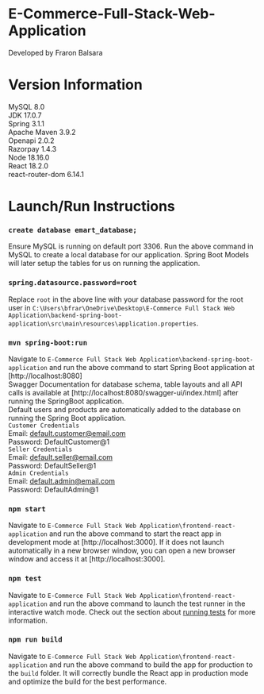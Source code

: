 # E-Commerce-Full-Stack-Web-Application
Developed by Fraron Balsara

# Version Information

MySQL 8.0  
JDK 17.0.7  
Spring 3.1.1  
Apache Maven 3.9.2  
Openapi 2.0.2  
Razorpay 1.4.3  
Node 18.16.0  
React 18.2.0  
react-router-dom 6.14.1  

# Launch/Run Instructions

### `create database emart_database;`
Ensure MySQL is running on default port 3306. Run the above command in MySQL to create a local database for our application. Spring Boot Models will later setup the tables for us on running the application.

### `spring.datasource.password=root`
Replace `root` in the above line with your database password for the root user in `C:\Users\bfrar\OneDrive\Desktop\E-Commerce Full Stack Web Application\backend-spring-boot-application\src\main\resources\application.properties`.

### `mvn spring-boot:run`
Navigate to `E-Commerce Full Stack Web Application\backend-spring-boot-application` and run the above command to start Spring Boot application at [http://localhost:8080]  
Swagger Documentation for database schema, table layouts and all API calls is available at [http://localhost:8080/swagger-ui/index.html] after running the SpringBoot application.  
Default users and products are automatically added to the database on running the Spring Boot application.  
`Customer Credentials`  
Email: default.customer@email.com  
Password: DefaultCustomer@1  
`Seller Credentials`  
Email: default.seller@email.com  
Password: DefaultSeller@1  
`Admin Credentials`  
Email: default.admin@email.com  
Password: DefaultAdmin@1  

### `npm start`
Navigate to `E-Commerce Full Stack Web Application\frontend-react-application` and run the above command to start the react app in development mode at [http://localhost:3000]. If it does not launch automatically in a new browser window, you can open a new browser window and access it at [http://localhost:3000].

### `npm test`
Navigate to `E-Commerce Full Stack Web Application\frontend-react-application` and run the above command to launch the test runner in the interactive watch mode. Check out the section about [running tests](https://facebook.github.io/create-react-app/docs/running-tests) for more information.

### `npm run build`
Navigate to `E-Commerce Full Stack Web Application\frontend-react-application` and run the above command to build the app for production to the `build` folder. It will correctly bundle the React app in production mode and optimize the build for the best performance.
